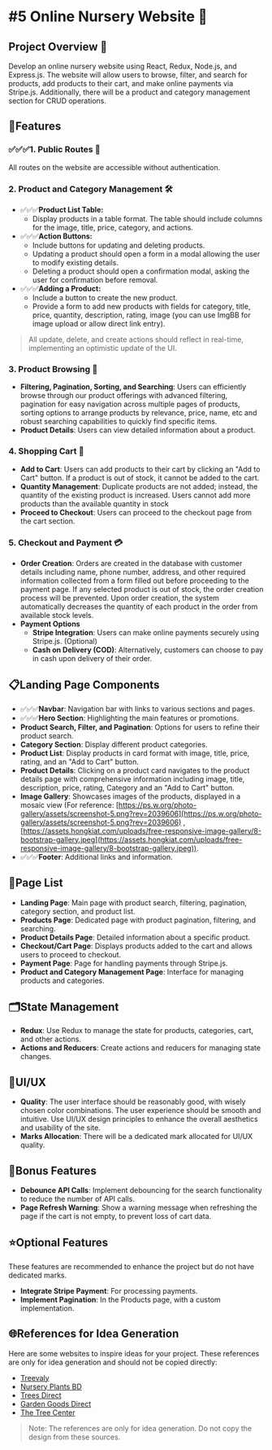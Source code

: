 # #5 Online Nursery Website 🌱

## Project Overview 🌱

Develop an online nursery website using React, Redux, Node.js, and Express.js. The website will allow users to browse, filter, and search for products, add products to their cart, and make online payments via Stripe.js. Additionally, there will be a product and category management section for CRUD operations.

## 🌟Features

### ✅✅✅1\. Public Routes 🚀

All routes on the website are accessible without authentication.

### 2\. Product and Category Management 🛠️

*   ✅✅✅**Product List Table:**
    *   Display products in a table format. The table should include columns for the image, title, price, category, and actions.
*   ✅✅✅**Action Buttons:**
    *   Include buttons for updating and deleting products.
    *   Updating a product should open a form in a modal allowing the user to modify existing details.
    *   Deleting a product should open a confirmation modal, asking the user for confirmation before removal.
*   ✅✅✅**Adding a Product:**
    *   Include a button to create the new product.
    *   Provide a form to add new products with fields for category, title, price, quantity, description, rating, image (you can use ImgBB for image upload or allow direct link entry).

> All update, delete, and create actions should reflect in real-time, implementing an optimistic update of the UI.
### 3\. Product Browsing 🌿

- **Filtering, Pagination, Sorting, and Searching**: Users can efficiently browse through our product offerings with advanced filtering, pagination for easy navigation across multiple pages of products, sorting options to arrange products by relevance, price, name, etc and robust searching capabilities to quickly find specific items.
- **Product Details**: Users can view detailed information about a product.

### 4\. Shopping Cart 🛒

- **Add to Cart**: Users can add products to their cart by clicking an "Add to Cart" button. If a product is out of stock, it cannot be added to the cart.
- **Quantity Management**: Duplicate products are not added; instead, the quantity of the existing product is increased. Users cannot add more products than the available quantity in stock
- **Proceed to Checkout**: Users can proceed to the checkout page from the cart section.

### 5\. Checkout and Payment 💳

- **Order Creation**: Orders are created in the database with customer details including name, phone number, address, and other required information collected from a form filled out before proceeding to the payment page. If any selected product is out of stock, the order creation process will be prevented. Upon order creation, the system automatically decreases the quantity of each product in the order from available stock levels.
- **Payment Options**
  - **Stripe Integration**: Users can make online payments securely using Stripe.js. (Optional)
  - **Cash on Delivery (COD)**: Alternatively, customers can choose to pay in cash upon delivery of their order.

  

## 📋Landing Page Components

- ✅✅✅**Navbar**: Navigation bar with links to various sections and pages.
- ✅✅✅**Hero Section**: Highlighting the main features or promotions.
- **Product Search, Filter, and Pagination**: Options for users to refine their product search.
- **Category Section**: Display different product categories.
- **Product List**: Display products in card format with image, title, price, rating, and an "Add to Cart" button.
- **Product Details**: Clicking on a product card navigates to the product details page with comprehensive information including image, title, description, price, rating, Category and an "Add to Cart" button.
- **Image Gallery**: Showcases images of the products, displayed in a mosaic view (For reference: [https://ps.w.org/photo-gallery/assets/screenshot-5.png?rev=2039606](https://ps.w.org/photo-gallery/assets/screenshot-5.png?rev=2039606) , [https://assets.hongkiat.com/uploads/free-responsive-image-gallery/8-bootstrap-gallery.jpeg](https://assets.hongkiat.com/uploads/free-responsive-image-gallery/8-bootstrap-gallery.jpeg)).
- ✅✅✅**Footer**: Additional links and information.

## 📑Page List

- **Landing Page**: Main page with product search, filtering, pagination, category section, and product list.
- **Products Page**: Dedicated page with product pagination, filtering, and searching.
- **Product Details Page**: Detailed information about a specific product.
- **Checkout/Cart Page**: Displays products added to the cart and allows users to proceed to checkout.
- **Payment Page**: Page for handling payments through Stripe.js.
- **Product and Category Management Page**: Interface for managing products and categories.

## 🗂️State Management

- **Redux**: Use Redux to manage the state for products, categories, cart, and other actions.
- **Actions and Reducers**: Create actions and reducers for managing state changes.

## 🎨UI/UX

- **Quality**: The user interface should be reasonably good, with wisely chosen color combinations. The user experience should be smooth and intuitive. Use UI/UX design principles to enhance the overall aesthetics and usability of the site.
- **Marks Allocation**: There will be a dedicated mark allocated for UI/UX quality.

## 🎁Bonus Features

- **Debounce API Calls**: Implement debouncing for the search functionality to reduce the number of API calls.
- **Page Refresh Warning**: Show a warning message when refreshing the page if the cart is not empty, to prevent loss of cart data.

## ⭐Optional Features

These features are recommended to enhance the project but do not have dedicated marks.

- **Integrate Stripe Payment**: For processing payments.
- **Implement Pagination**: In the Products page, with a custom implementation.

## 🌐References for Idea Generation

Here are some websites to inspire ideas for your project. These references are only for idea generation and should not be copied directly:

- [Treevaly](https://treevaly.com/)
- [Nursery Plants BD](https://nurseryplantsbd.com/)
- [Trees Direct](https://treesdirect.co.uk/)
- [Garden Goods Direct](https://gardengoodsdirect.com/)
- [The Tree Center](https://www.thetreecenter.com/)

> Note: The references are only for idea generation. Do not copy the design from these sources.